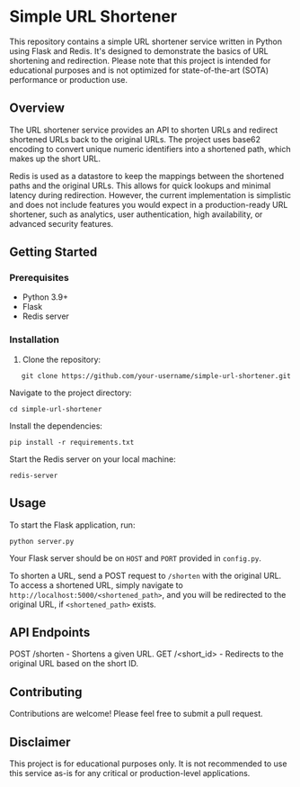 # Simple URL Shortener

This repository contains a simple URL shortener service written in Python using Flask and Redis. It's designed to demonstrate the basics of URL shortening and redirection. Please note that this project is intended for educational purposes and is not optimized for state-of-the-art (SOTA) performance or production use.

## Overview

The URL shortener service provides an API to shorten URLs and redirect shortened URLs back to the original URLs. The project uses base62 encoding to convert unique numeric identifiers into a shortened path, which makes up the short URL. 

Redis is used as a datastore to keep the mappings between the shortened paths and the original URLs. This allows for quick lookups and minimal latency during redirection. However, the current implementation is simplistic and does not include features you would expect in a production-ready URL shortener, such as analytics, user authentication, high availability, or advanced security features.

## Getting Started

### Prerequisites

- Python 3.9+
- Flask
- Redis server

### Installation

1. Clone the repository:
   
```
   git clone https://github.com/your-username/simple-url-shortener.git
```

Navigate to the project directory:
```
cd simple-url-shortener
```

Install the dependencies:
```
pip install -r requirements.txt
```

Start the Redis server on your local machine:
```
redis-server
```

## Usage
To start the Flask application, run:
```
python server.py
```
Your Flask server should be on `HOST` and `PORT` provided in `config.py`.

To shorten a URL, send a POST request to `/shorten` with the original URL. To access a shortened URL, simply navigate to `http://localhost:5000/<shortened_path>`, and you will be redirected to the original URL, if `<shortened_path>` exists.

## API Endpoints
POST /shorten - Shortens a given URL.
GET /<short_id> - Redirects to the original URL based on the short ID.

## Contributing
Contributions are welcome! Please feel free to submit a pull request.

## Disclaimer
This project is for educational purposes only. It is not recommended to use this service as-is for any critical or production-level applications.
